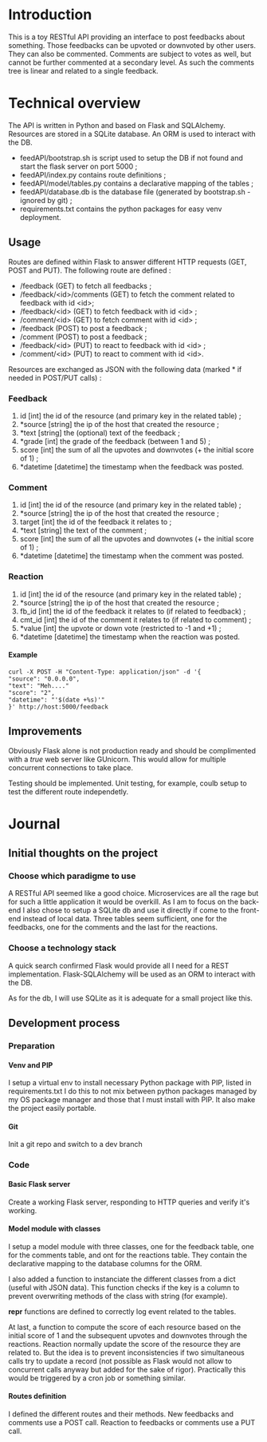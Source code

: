 # Introduction
This is a toy RESTful API providing an interface to post feedbacks about something.
Those feedbacks can be upvoted or downvoted by other users.
They can also be commented.
Comments are subject to votes as well, but cannot be further commented at a secondary level.
As such the comments tree is linear and related to a single feedback.

# Technical overview
The API is written in Python and based on Flask and SQLAlchemy.
Resources are stored in a SQLite database.
An ORM is used to interact with the DB.

* feedAPI/bootstrap.sh is script used to setup the DB if not found and start the flask server on port 5000 ;
* feedAPI/index.py contains route definitions ;
* feedAPI/model/tables.py contains a declarative mapping of the tables ;
* feedAPI/database.db is the database file (generated by bootstrap.sh - ignored by git) ;
* requirements.txt contains the python packages for easy venv deployment.

## Usage

Routes are defined within Flask to answer different HTTP requests (GET, POST and PUT).
The following route are defined :
* /feedback (GET) to fetch all feedbacks ;
* /feedback/\<id\>/comments (GET) to fetch the comment related to feedback with id \<id\>;
* /feedback/\<id\> (GET) to fetch feedback with id \<id\> ;
* /comment/\<id\> (GET) to fetch comment with id \<id\> ;
* /feedback (POST) to post a feedback ;
* /comment (POST) to post a feedback ;
* /feedback/\<id\> (PUT) to react to feedback with id \<id\> ;
* /comment/\<id\> (PUT) to react to comment with id \<id\>.

Resources are exchanged as JSON with the following data (marked * if needed in POST/PUT calls) :
### Feedback
1. id [int] the id of the resource (and primary key in the related table) ;
2. *source [string] the ip of the host that created the resource ;
3. *text [string] the (optional) text of the feedback ;
4. *grade [int] the grade of the feedback (between 1 and 5) ;
5. score [int] the sum of all the upvotes and downvotes (+ the initial score of 1) ;
6. *datetime [datetime] the timestamp when the feedback was posted.
### Comment
1. id [int] the id of the resource (and primary key in the related table) ;
2. *source [string] the ip of the host that created the resource ;
3. target [int] the id of the feedback it relates to ;
3. *text [string] the text of the comment ;
5. score [int] the sum of all the upvotes and downvotes (+ the initial score of 1) ;
6. *datetime [datetime] the timestamp when the comment was posted.
### Reaction
1. id [int] the id of the resource (and primary key in the related table) ;
2. *source [string] the ip of the host that created the resource ;
3. fb_id [int] the id of the feedback it relates to (if related to feedback) ;
3. cmt_id [int] the id of the comment it relates to (if related to comment) ;
5. *value [int] the upvote or down vote (restricted to -1 and +1) ;
6. *datetime [datetime] the timestamp when the reaction was posted.

#### Example 
```
curl -X POST -H "Content-Type: application/json" -d '{
"source": "0.0.0.0",
"text": "Meh...."
"score": "2",
"datetime": "'$(date +%s)'"
}' http://host:5000/feedback
```

## Improvements
Obviously Flask alone is not production ready and should be complimented with a _true_ web server like GUnicorn.
This would allow for multiple concurrent connections to take place.

Testing should be implemented.
Unit testing, for example, coulb setup to test the different route independetly.

# Journal
## Initial thoughts on the project
### Choose which paradigme to use
A RESTful API seemed like a good choice.
Microservices are all the rage but for such a little application it would be overkill.
As I am to focus on the back-end I also chose to setup a SQLite db and use it directly if come to the front-end instead of local data.
Three tables seem sufficient, one for the feedbacks, one for the comments and the last for the reactions.

### Choose a technology stack
A quick search confirmed Flask would provide all I need for a REST implementation.
Flask-SQLAlchemy will be used as an ORM to interact with the DB.

As for  the db, I will use SQLite as it is adequate for a small project like this.

## Development process
### Preparation
#### Venv and PIP
I setup a virtual env to install necessary Python package with PIP, listed in requirements.txt
I do this to not mix between python packages managed by my OS package manager and those that I must install with PIP.
It also make the project easily portable.
#### Git
Init a git repo and switch to a dev branch

### Code
#### Basic Flask server
Create a working Flask server, responding to HTTP queries and verify it's working.
#### Model module with classes
I setup a model module with three classes, one for the feedback table, one for the comments table, and ont for the reactions table.
They contain the declarative mapping to the database columns for the ORM. 

I also added a function to instanciate the different classes from a dict (useful with JSON data). This function checks if the key is a column to prevent overwriting methods of the class with string (for example).

__repr__ functions are defined to correctly log event related to the tables.

At last, a function to compute the score of each resource based on the initial score of 1 and the subsequent upvotes and downvotes through the reactions.
Reaction normally update the score of the resource they are related to.
But the idea is to prevent inconsistencies if two simultaneous calls try to update a record (not possible as Flask would not allow to concurrent calls anyway but added for the sake of rigor).
Practically this would be triggered by a cron job or something similar.
#### Routes definition 
I defined the different routes and their methods.
New feedbacks and comments use a POST call.
Reaction to feedbacks or comments use a PUT call.
